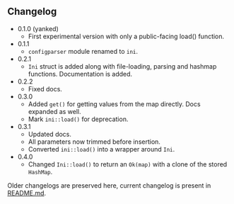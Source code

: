 ## Changelog

- 0.1.0 (yanked)
  - First experimental version with only a public-facing load() function.
- 0.1.1
  - `configparser` module renamed to `ini`.
- 0.2.1
  - `Ini` struct is added along with file-loading, parsing and hashmap functions. Documentation is added.
- 0.2.2
  - Fixed docs.
- 0.3.0
  - Added `get()` for getting values from the map directly. Docs expanded as well.
  - Mark `ini::load()` for deprecation.
- 0.3.1
  - Updated docs.
  - All parameters now trimmed before insertion.
  - Converted `ini::load()` into a wrapper around `Ini`.
- 0.4.0
  - Changed `Ini::load()` to return an `Ok(map)` with a clone of the stored `HashMap`.

Older changelogs are preserved here, current changelog is present in [README.md](README.md).